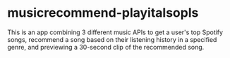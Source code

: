 # musicrecommend-playitalsopls
This is an app combining 3 different music APIs to get a user's top Spotify songs, recommend a song based on their listening history in a specified genre, and previewing a 30-second clip of the recommended song.
